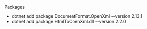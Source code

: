 

Packages
 - dotnet add package DocumentFormat.OpenXml --version 2.13.1
 - dotnet add package HtmlToOpenXml.dll --version 2.2.0